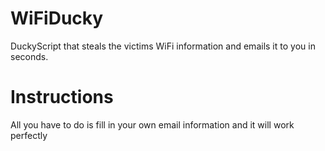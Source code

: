 # WiFiDucky
DuckyScript that steals the victims WiFi information and emails it to you in seconds. 

# Instructions
All you have to do is fill in your own email information and it will work perfectly
